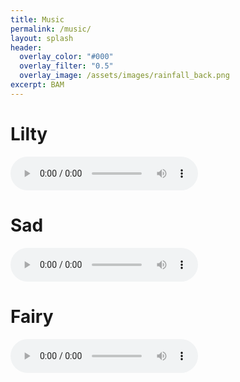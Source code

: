```yaml
---
title: Music
permalink: /music/
layout: splash
header:
  overlay_color: "#000"
  overlay_filter: "0.5"
  overlay_image: /assets/images/rainfall_back.png
excerpt: BAM
---
```


# Lilty
<audio controls>
  <source src="/assets/audio/lilty.mp4" type="audio/mp4">
</audio>

# Sad
<audio controls>
  <source src="/assets/audio/sad.wav" type="audio/wav">
</audio>

# Fairy
<audio controls>
  <source src="/assets/audio/fairy.mp4" type="audio/mp4">
</audio>
